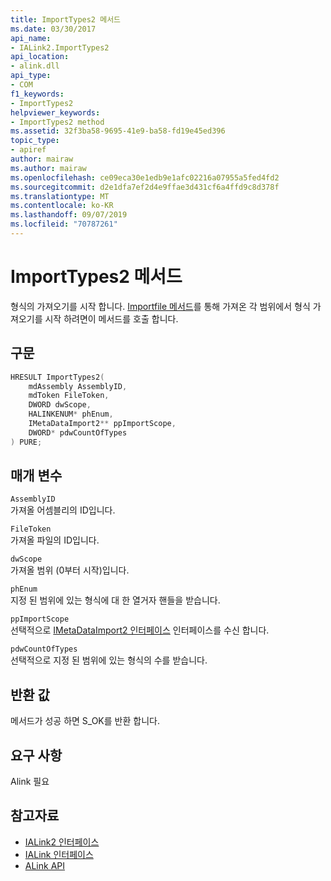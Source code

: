 ```yaml
---
title: ImportTypes2 메서드
ms.date: 03/30/2017
api_name:
- IALink2.ImportTypes2
api_location:
- alink.dll
api_type:
- COM
f1_keywords:
- ImportTypes2
helpviewer_keywords:
- ImportTypes2 method
ms.assetid: 32f3ba58-9695-41e9-ba58-fd19e45ed396
topic_type:
- apiref
author: mairaw
ms.author: mairaw
ms.openlocfilehash: ce09eca30e1edb9e1afc02216a07955a5fed4fd2
ms.sourcegitcommit: d2e1dfa7ef2d4e9ffae3d431cf6a4ffd9c8d378f
ms.translationtype: MT
ms.contentlocale: ko-KR
ms.lasthandoff: 09/07/2019
ms.locfileid: "70787261"
---
```

# <a name="importtypes2-method"></a>ImportTypes2 메서드
형식의 가져오기를 시작 합니다. [Importfile 메서드](importfile-method.md)를 통해 가져온 각 범위에서 형식 가져오기를 시작 하려면이 메서드를 호출 합니다.  
  
## <a name="syntax"></a>구문  
  
```cpp  
HRESULT ImportTypes2(  
    mdAssembly AssemblyID,  
    mdToken FileToken,  
    DWORD dwScope,  
    HALINKENUM* phEnum,  
    IMetaDataImport2** ppImportScope,  
    DWORD* pdwCountOfTypes  
) PURE;  
```  
  
## <a name="parameters"></a>매개 변수  
 `AssemblyID`  
 가져올 어셈블리의 ID입니다.  
  
 `FileToken`  
 가져올 파일의 ID입니다.  
  
 `dwScope`  
 가져올 범위 (0부터 시작)입니다.  
  
 `phEnum`  
 지정 된 범위에 있는 형식에 대 한 열거자 핸들을 받습니다.  
  
 `ppImportScope`  
 선택적으로 [IMetaDataImport2 인터페이스](../metadata/imetadataimport2-interface.md) 인터페이스를 수신 합니다.  
  
 `pdwCountOfTypes`  
 선택적으로 지정 된 범위에 있는 형식의 수를 받습니다.  
  
## <a name="return-value"></a>반환 값  
 메서드가 성공 하면 S_OK를 반환 합니다.  
  
## <a name="requirements"></a>요구 사항  
 Alink 필요  
  
## <a name="see-also"></a>참고자료

- [IALink2 인터페이스](ialink2-interface.md)
- [IALink 인터페이스](ialink-interface.md)
- [ALink API](index.md)
